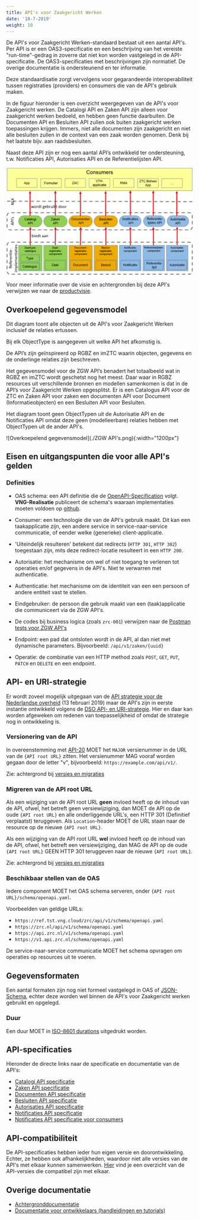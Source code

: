 ```yaml
---
title: API's voor Zaakgericht Werken
date: '10-7-2019'
weight: 10
---
```


De API's voor Zaakgericht Werken-standaard bestaat uit een aantal API's. Per API is er een OAS3-specificatie en een beschrijving van het vereiste "run-time"-gedrag in zoverre dat niet kon worden vastgelegd in de API-specificatie. De OAS3-specificaties met beschrijvingen zijn normatief. De overige documentatie is ondersteunend en ter informatie.

Deze standaardisatie zorgt vervolgens voor gegarandeerde interoperabiliteit
tussen registraties (providers) en consumers die van de API's gebruik maken.

In de figuur hieronder is een overzicht weergegeven van de API's voor Zaakgericht werken. De Catalogi API en Zaken API zijn alleen voor zaakgericht werken bedoeld, en hebben geen functie daarbuiten. De Documenten API en Besluiten API zullen ook buiten zaakgericht werken toepassingen krijgen. Immers, niet alle documenten zijn zaakgericht en niet alle besluiten zullen in de context van een zaak worden genomen. Denk bij het laatste bijv. aan raadsbesluiten.

Naast deze API zijn er nog een aantal API’s ontwikkeld ter ondersteuning, t.w. Notificaties API, Autorisaties API en de Referentielijsten API.

![overzicht API's](apis.png)

Voor meer informatie over de visie en achtergronden bij deze API's verwijzen we naar de [productvisie](../productvisie/index).


## Overkoepelend gegevensmodel

Dit diagram toont alle objecten uit de API's voor Zaakgericht Werken inclusief de relaties ertussen.

Bij elk ObjectType is aangegeven uit welke API het afkomstig is.

De API’s zijn geïnspireerd op RGBZ en imZTC waarin objecten, gegevens en de onderlinge relaties zijn beschreven.

Het gegevensmodel voor de ZGW API’s benadert het totaalbeeld wat in RGBZ en imZTC wordt geschetst nog het meest. Daar waar in RGBZ resources uit verschillende bronnen en modellen samenkomen is dat in de API’s voor Zaakgericht Werken opgesplitst. Er is een Catalogus API voor de ZTC en Zaken API voor zaken een documenten API voor Document (Informatieobjecten) en een Besluiten API voor Besluiten.

Het diagram toont geen ObjectTypen uit de Autorisatie API en de Notificaties API omdat deze geen (modelleerbare) relaties hebben met ObjectTypen uit de ander API's.

![Overkoepelend gegevensmodel](./ZGW API's.png){:width="1200px"}


## Eisen en uitgangspunten die voor alle API's gelden

### Definities

- OAS schema: een API definitie die de
  [OpenAPI-Specification](https://github.com/OAI/OpenAPI-Specification) volgt.
  **VNG-Realisatie** publiceert de schema's waaraan implementaties moeten voldoen
  op [github](https://github.com/VNG-Realisatie/gemma-zaken/tree/master/api-specificatie).

- Consumer: een technologie die van de API's gebruik maakt. Dit kan een
  taakapplicatie zijn, een andere service in service-naar-service communicatie,
  of eender welke (generieke) client-applicatie.

- 'Uiteindelijk resulteren' betekent dat redirects (`HTTP 301`, `HTTP 302`)
  toegestaan zijn, mits deze redirect-locatie resulteert in een `HTTP 200`.

- Autorisatie: het mechanisme om wel of niet toegang te verlenen tot operaties
  en/of gegevens in de API's. Niet te verwarren met authenticatie.

- Authenticatie: het mechanisme om de identiteit van een een persoon of andere
  entiteit vast te stellen.

- Eindgebruiker: de persoon die gebruik maakt van een (taak)applicatie die
  communiceert via de ZGW API's.

- De codes bij business logica (zoals `zrc-001`) verwijzen naar de
  [Postman tests voor ZGW API's](https://github.com/VNG-Realisatie/gemma-postman-tests)

- Endpoint: een pad dat ontsloten wordt in de API, al dan niet met dynamische
  parameters. Bijvoorbeeld: `/api/v1/zaken/{uuid}`

- Operatie: de combinatie van een HTTP method zoals `POST`, `GET`, `PUT`,
  `PATCH` en `DELETE` en een endpoint.

## API- en URI-strategie

Er wordt zoveel mogelijk uitgegaan van de
[API strategie voor de Nederlandse overheid](api-strategie) (13 februari 2019)
maar de API's zijn in eerste instantie ontwikkeld volgens de
[DSO API- en URI-strategie](dso-strategie). Hier en daar kan worden afgeweken
om redenen van toepasselijkheid of omdat de strategie nog in ontwikkeling is.

[dso-strategie]: https://aandeslagmetdeomgevingswet.nl/digitaal-stelsel/technisch-aansluiten/standaarden/api-uri-strategie/

### Versionering van de API

In overeenstemming met [API-20](api-strategie) MOET het `MAJOR` versienummer in
de URL van de `{API root URL}` zitten. Het versienummer MAG vooraf worden gegaan
door de letter "v", bijvoorbeeld: `https://example.com/api/v1/`.

Zie: achtergrond bij [versies en migraties](/themas/achtergronddocumentatie/versies-en-migraties)

[api-strategie]: https://docs.geostandaarden.nl/api/API-Strategie/

### Migreren van de API root URL

Als een wijziging van de API root URL **geen** invloed heeft op de inhoud van
de API, ofwel, het betreft geen versiewijziging, dan MOET de API op de oude
`{API root URL}` en alle onderliggende URL's, een HTTP 301 (Definitief
verplaatst) teruggeven. Als `Location`-header MOET de URL staan naar de
resource op de nieuwe `{API root URL}`.

Als een wijziging van de API root URL **wel** invloed heeft op de inhoud van de
API, ofwel, het betreft een versiewijziging, dan MAG de API op de oude
`{API root URL}` GEEN HTTP 301 teruggeven naar de nieuwe `{API root URL}`.

Zie: achtergrond bij [versies en migraties](/themas/achtergronddocumentatie/versies-en-migraties)

### Beschikbaar stellen van de OAS

Iedere component MOET het OAS schema serveren, onder
`{API root URL}/schema/openapi.yaml`.

Voorbeelden van geldige URLs:

- `https://ref.tst.vng.cloud/zrc/api/v1/schema/openapi.yaml`
- `https://zrc.nl/api/v1/schema/openapi.yaml`
- `https://api.zrc.nl/v1/schema/openapi.yaml`
- `https://v1.api.zrc.nl/schema/openapi.yaml`

De service-naar-service communicatie MOET het schema opvragen om operaties op
resources uit te voeren.

## Gegevensformaten

Een aantal formaten zijn nog niet formeel vastgelegd in OAS of
[JSON-Schema](json-schema), echter deze worden wel binnen de API's voor
Zaakgericht werken gebruikt en opgelegd.

[json-schema]: https://json-schema.org/

### Duur

Een duur MOET in [ISO-8601 durations](https://en.wikipedia.org/wiki/ISO_8601#Durations)
uitgedrukt worden.


## API-specificaties
Hieronder de directe links naar de specificatie en documentatie van de API's:

* [Catalogi API specificatie](catalogi/index)
* [Zaken API specificatie](zaken/index)
* [Documenten API specificatie](documenten/index)
* [Besluiten API specificatie](besluiten/index)
* [Autorisaties API specificatie](autorisaties/index)
* [Notificaties API specificatie](notificaties/index)
* [Notificaties API specificatie voor consumers](notificaties-consumer/index)


## API-compatibiliteit
De API-specificaties hebben ieder hun eigen versie en doorontwikkeling. Echter, ze hebben ook afhankelijkheden, waardoor niet alle versies van de API's met elkaar kunnen samenwerken. [Hier](./api-compatibiliteit) vind je een overzicht van de API-versies die compatibel zijn met elkaar.


## Overige documentatie

* [Achtergronddocumentatie](/themas/achtergronddocumentatie/index)
* [Documentatie voor ontwikkelaars (handleidingen en tutorials)](/ontwikkelaars/index)

